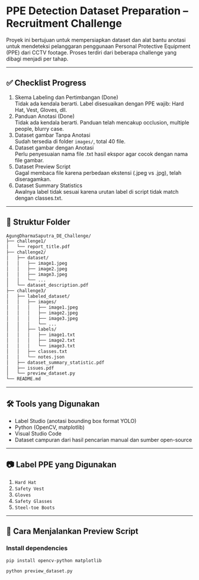 # PPE Detection Dataset Preparation – Recruitment Challenge

Proyek ini bertujuan untuk mempersiapkan dataset dan alat bantu anotasi untuk mendeteksi pelanggaran penggunaan Personal Protective Equipment (PPE) dari CCTV footage. Proses terdiri dari beberapa challenge yang dibagi menjadi per tahap.

---

## ✅ Checklist Progress

1. Skema Labeling dan Pertimbangan (Done)  
   Tidak ada kendala berarti. Label disesuaikan dengan PPE wajib: Hard Hat, Vest, Gloves, dll.
2. Panduan Anotasi (Done)  
   Tidak ada kendala berarti. Panduan telah mencakup occlusion, multiple people, blurry case.
3. Dataset gambar Tanpa Anotasi  
   Sudah tersedia di folder `images/`, total 40 file.
4. Dataset gambar dengan Anotasi  
   Perlu penyesuaian nama file .txt hasil ekspor agar cocok dengan nama file gambar.
5. Dataset Preview Script  
   Gagal membaca file karena perbedaan ekstensi (.jpeg vs .jpg), telah diseragamkan.
6. Dataset Summary Statistics  
   Awalnya label tidak sesuai karena urutan label di script tidak match dengan classes.txt.

---

## 📁 Struktur Folder

```bash
AgungDharmaSaputra_DE_Challenge/
├── challenge1/
│   └── report_title.pdf
├── challenge2/
│   ├── dataset/
│   │   ├── image1.jpeg
│   │   ├── image2.jpeg
│   │   ├── image3.jpeg
│   │   └── ...
│   └── dataset_description.pdf
├── challenge3/
│   ├── labeled_dataset/
│   │   ├── images/
│   │   │   ├── image1.jpeg
│   │   │   ├── image2.jpeg
│   │   │   ├── image3.jpeg
│   │   │   └── ...
│   │   ├── labels/
│   │   │   ├── image1.txt
│   │   │   ├── image2.txt
│   │   │   └── image3.txt
│   │   ├── classes.txt
│   │   └── notes.json
│   ├── dataset_summary_statistic.pdf
│   ├── issues.pdf
│   └── preview_dataset.py
└── README.md
```

---

## 🛠 Tools yang Digunakan

- Label Studio (anotasi bounding box format YOLO)
- Python (OpenCV, matplotlib)
- Visual Studio Code
- Dataset campuran dari hasil pencarian manual dan sumber open-source

---

## 📷 Label PPE yang Digunakan

1. `Hard Hat`
2. `Safety Vest`
3. `Gloves`
4. `Safety Glasses`
5. `Steel-toe Boots`

---

## 🧪 Cara Menjalankan Preview Script

### Install dependencies
```bash
pip install opencv-python matplotlib
```

```bash
python preview_dataset.py
```
